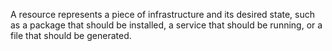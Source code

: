 A resource represents a piece of infrastructure and its desired state, such as a package that should be installed, a service that should be running, or a file that should be generated.
